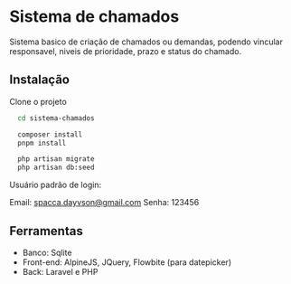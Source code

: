 # Sistema de chamados

Sistema basico de criação de chamados ou demandas, podendo vincular responsavel, niveis de prioridade, prazo e status do chamado.



## Instalação

Clone o projeto

```bash
  cd sistema-chamados

  composer install
  pnpm install

  php artisan migrate
  php artisan db:seed

```

Usuário padrão de login:

Email: spacca.dayvson@gmail.com
Senha: 123456

## Ferramentas

- Banco: Sqlite
- Front-end: AlpineJS, JQuery, Flowbite (para datepicker)
- Back: Laravel e PHP
